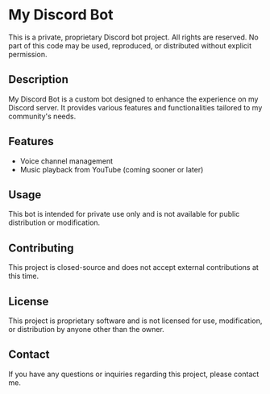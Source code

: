 # My Discord Bot

This is a private, proprietary Discord bot project. All rights are reserved. No part of this code may be used, reproduced, or distributed without explicit permission.

## Description

My Discord Bot is a custom bot designed to enhance the experience on my Discord server. It provides various features and functionalities tailored to my community's needs.

## Features

- Voice channel management
- Music playback from YouTube (coming sooner or later)

## Usage

This bot is intended for private use only and is not available for public distribution or modification.

## Contributing

This project is closed-source and does not accept external contributions at this time.

## License

This project is proprietary software and is not licensed for use, modification, or distribution by anyone other than the owner.

## Contact

If you have any questions or inquiries regarding this project, please contact me.
